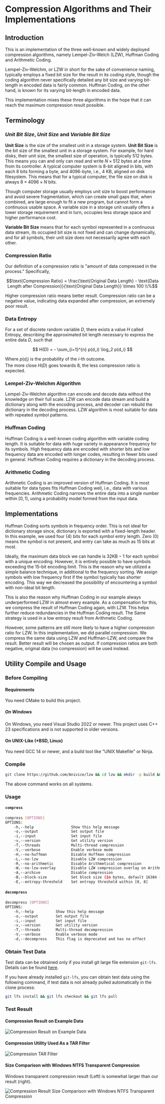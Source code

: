 # Compression Algorithms and Their Implementations

## Introduction

This is an implementation of the three well-known and widely deployed compression algorithms,
namely Lempel-Ziv-Welch (LZW), Huffman Coding and Arithmetic Coding.

Lempel-Ziv-Welchm, or LZW in short for the sake of convenience naming,
typically employs a fixed bit size for the result in its coding style,
though the coding algorithm never specifically detailed any bit size and varying bit-length 
in encoded data is fairly common.
Huffman Coding, on the other hand, is known for its varying bit-length in encoded data.

This implementation mixes these three algorithms in the hope that it can reach
the maximum compression result possible.

## Terminology

### *Unit Bit Size*, *Unit Size* and *Variable Bit Size*

**Unit Size** is the size of the smallest unit in a storage system.
**Unit Bit Size** is the bit size of the smallest unit in a storage system.
For example, for hard disks, their unit size, the smallest size of operation, is typically 512 bytes.
This means you can and only can read and write $N \times 512$ bytes at a time from its controller.
A typical computer system is 8-bit aligned in bits, with each 8 bits forming a byte,
and 4096-byte, i.e., 4 KB, aligned on disk filesystem.
This means that for a typical computer, the file size on disk is always $8 \times 4096 \times N$ bits.

Though computer storage usually employs unit size to boost performance and avoid severe fragmentation,
which can create small gaps that, when combined, 
are large enough to fit a new program, but cannot form a continuous usable space.
A variable size in a storage unit usually offers a lower storage requirement and in turn,
occupies less storage space and higher performance cost.

**Variable Bit Size** means that for each symbol represented in a continuous data stream,
its occupied bit size is not fixed and can change dynamically,
and for all symbols, their unit size does not necessarily agree with each other.

### Compression Ratio

Our definition of a compression ratio is "amount of data compressed in the process."
Specifically,

$$\text{Compression Ratio} = \frac{\text{Original Data Length} - \text{Data Length after Compression}}{\text{Original Data Length}} \times 100 \\%$$

Higher compression ratio means better result.
Compression ratio can be a negative value, indicating data expanded after compression,
an extremely poor result.

### Data Entropy

For a set of discrete random variable $D$, there exists a value $H$ called Entropy,
describing the approximated bit length necessary to express the entire data $D$,
such that

$$
H(D) = - \sum_{i=1}^{n} p(d_i) \log_2 p(d_i)
$$

Where $p(d_i)$ is the probability of the $i\text{-th}$ outcome.  
The more close $H(D)$ goes towards 8, the less compression ratio is expected.

### Lempel-Ziv-Welchm Algorithm

Lempel-Ziv-Welchm algorithm can encode and decode data
without the knowledge on their full scale.
LZW can encode data stream and build a dictionary along with the encoding process,
and decoder can rebuild the dictionary in the decoding process.
LZW algorithm is most suitable for data with repeated symbol patterns.

### Huffman Coding

Huffman Coding is a well-known coding algorithm with variable coding length.
It is suitable for data with huge variety in appearance frequency for its symbols.
High frequency data are encoded with shorter bits and low frequency data are encoded with longer codes,
resulting in fewer bits used in general.
Huffman Coding requires a dictionary in the decoding process.

### Arithmetic Coding

Arithmetic Coding is an improved version of Huffman Coding.
It is most suitable for data types fits Huffman Coding well, i.e.,
data with various frequencies.
Arithmetic Coding narrows the entire data into a single number within $[0, 1)$,
using a probability model formed from the input data.

## Implementations

Huffman Coding sorts symbols in frequency order.
This is not ideal for dictionary storage since,
dictionary is exported with a fixed-length header.
In this example, we used four (4) bits for each symbol entry length.
Zero (0) means the symbol is not present, and entry can take as much as 15 bits at most.

Ideally, the maximum data block we can handle is $32 \text{KB} - 1$ for each symbol with a unique encoding.
However, it is entirely possible to have symbols exceeding the 15-bit encoding limit.
This is the reason why we utilized a simple balance technique,
in additional to the frequency sorting.
We assign symbols with low frequency first if the symbol typically has shorter encoding.
This way we decreased the possibility of encountering a symbol with non-ideal bit length.

This is also the reason why Huffman Coding in our example always underperformed LZW
in almost every example.
As a compensation for this, we compress the result of Huffman Coding again, with LZW.
This helps further reduce redundancies in the Huffman Coding result.
The Same strategy is used in a low entropy result from Arithmetic Coding.

However, some patterns are still more likely to have a higher compression ratio for LZW.
In this implementation, we did parallel compression.
We compress the same data using LZW and Huffman-LZW, and compare the result.
Better result will be chosen as output.
If compression ratios are both negative,
original data (no compression) will be used instead.

## Utility Compile and Usage

### Before Compiling

#### Requirements

You need CMake to build this project.

##### **On Windows**

On Windows, you need Visual Studio 2022 or newer.
This project uses C++ 23 specifications and is not supported in older versions.

#### **On UNIX-Like (\*BSD, Linux)**

You need GCC 14 or newer, and a build tool like "UNIX Makefile" or Ninja.

### Compile

```bash
git clone https://github.com/Anivice/lzw && cd lzw && mkdir -p build && cd build && cmake ..  -DCMAKE_BUILD_TYPE=Release && cmake --build . --config=Release
```

The above command works on all systems.

### Usage

#### `compress`

```bash
compress [OPTIONS]
OPTIONS:
    -h,--help                 Show this help message
    -o,--output               Set output file
    -i,--input                Set input file
    -v,--version              Get utility version
    -T,--threads              Multi-thread compression
    -V,--verbose              Enable verbose mode
    -H,--no-huffman           Disable Huffman compression
    -L,--no-lzw               Disable LZW compression
    -R,--no-arithmetic        Disable Arithmetical compression
    -W,--no-lzw-overlay       Disable LZW compression overlay on Arithmetical compression result
    -A,--archive              Disable compression
    -B,--block-size           Set block size (in bytes, default 16384 (16KB), 32767 Max (32KB - 1))
    -E,--entropy-threshold    Set entropy threshold within [0, 8]
```

#### `decompress`

```bash
decompress [OPTIONS]
OPTIONS:
    -h,--help          Show this help message
    -o,--output        Set output file
    -i,--input         Set input file
    -v,--version       Get utility version
    -T,--threads       Multi-thread decompression
    -V,--verbose       Enable verbose mode
    -d,--decompress    This flag is deprecated and has no effect
```

### Obtain Test Data

Test data can be obtained only if you install git large file extension `git-lfs`.
Details can be found [here](https://git-lfs.com/).

If you have already installed `git-lfs`, you can obtain test data using the following command,
if test data is not already pulled automatically in the clone process:

```bash
git lfs install && git lfs checkout && git lfs pull
```

### Test Result

#### Compression Result on Example Data

![Compression Result on Example Data](resources/compress-cmd.png)

#### Compression Utility Used As a TAR Filter

![Compression TAR Filter](./resources/compress-cmd2.png)

#### Size Comparison with Windows NTFS Transparent Compression

Windows transparent compression result (Left) is somewhat larger than our result (right).

![Compression Result Size Comparison with Windows NTFS Transparent Compression](resources/compress.png)

